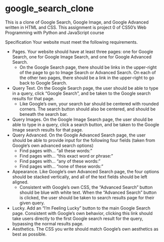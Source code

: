 # google_search_clone

This is a clone of Google Search, Google Image, and Google Advanced written in HTML and CSS. 
This assignment is project 0 of CS50’s Web Programming with Python and JavaScript course 

Specification
Your website must meet the following requirements.

   * Pages. Your website should have at least three pages: one for Google Search, one for Google Image Search, and one for Google Advanced Search.
       * On the Google Search page, there should be links in the upper-right of the page to go to Image Search or Advanced Search. On each of the other two pages, there should be a link in the upper-right     to go back to Google Search.
   * Query Text. On the Google Search page, the user should be able to type in a query, click “Google Search”, and be taken to the Google search results for that page.
       * Like Google’s own, your search bar should be centered with rounded corners. The search button should also be centered, and should be beneath the search bar.
   * Query Images. On the Google Image Search page, the user should be able to type in a query, click a search button, and be taken to the Google Image search results for that page.
   * Query Advanced. On the Google Advanced Search page, the user should be able to provide input for the following four fields (taken from Google’s own advanced search options)
       * Find pages with… “all these words:”
       * Find pages with… “this exact word or phrase:”
       * Find pages with… “any of these words:”
       * Find pages with… “none of these words:”
   * Appearance. Like Google’s own Advanced Search page, the four options should be stacked vertically, and all of the text fields should be left aligned.
       * Consistent with Google’s own CSS, the “Advanced Search” button should be blue with white text. When the “Advanced Search” button is clicked, the user should be taken to search results page for their given query.
   * Lucky. Add an “I’m Feeling Lucky” button to the main Google Search page. Consistent with Google’s own behavior, clicking this link should take users directly to the first Google search result for the query, bypassing the normal results page.
   * Aesthetics. The CSS you write should match Google’s own aesthetics as best as possible.

